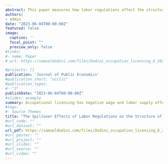 ```yaml
---
abstract: This paper measures how labor regulations affect the structure of earnings and employment in other occupations in the context of occupational licensing. Using a state boundary discontinuity design, I estimate the market spillovers of licensing on other occupations with similar skills, which I classify using hierarchical clustering techniques on skills data from O*NET. I find evidence of negative earnings and employment spillovers, with the largest earnings effects concentrated among women, black, and foreign-born Hispanic workers. These effects lead to greater earnings inequality. The results are most consistent with licensing changing skill- and industry-specific labor demand and with a monopsony model where licensing increases search costs and reduces workers' outside options. FORTHCOMING AT JOURNAL OF PUBLIC ECONOMICS.
authors:
- admin
date: "2023-06-04T00:00:00Z"
featured: false
image:
  caption: ''
  focal_point: ""
  preview_only: false
#links:
#- name: Paper
# url: https://samueldodini.com/files/Dodini_occupation_licensing_6_2023.pdf

#projects: []
publication: 'Journal of Public Economics'
#publication_short: "occlic"
#publication_types:
#- "2"
publishDate: "2023-06-04T00:00:00Z"
#slides: example
summary: Occupational licensing has negative wage and labor supply effects on occupations that use similar latent skills consistent with a monopsony model. The negative effects are particularly strong for women, black workers, and Hispanic workers.
#tags:
#- Source Themes
title: "The Spillover Effects of Labor Regulations on the Structure of Earnings and Employment: Evidence from Occupational Licensing"
#url_code: ""
#url_dataset: ""
url_pdf: https://samueldodini.com/files/Dodini_occupation_licensing_6_2023.pdf
#url_poster: ""
#url_project: ""
#url_slides: ""
#url_source: ""
#url_video: ""
---
```

